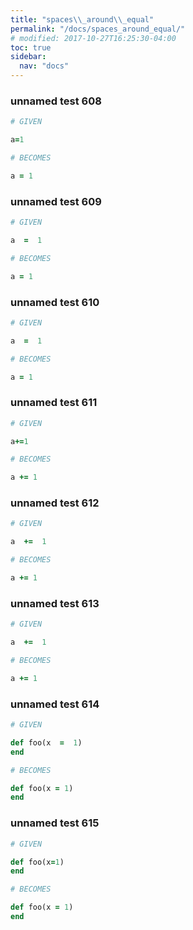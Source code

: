 ```yaml
---
title: "spaces\\_around\\_equal"
permalink: "/docs/spaces_around_equal/"
# modified: 2017-10-27T16:25:30-04:00
toc: true
sidebar:
  nav: "docs"
---
```

### unnamed test 608
```ruby
# GIVEN

a=1

```
```ruby
# BECOMES

a = 1
```
### unnamed test 609
```ruby
# GIVEN

a  =  1

```
```ruby
# BECOMES

a = 1
```
### unnamed test 610
```ruby
# GIVEN

a  =  1

```
```ruby
# BECOMES

a = 1
```
### unnamed test 611
```ruby
# GIVEN

a+=1

```
```ruby
# BECOMES

a += 1
```
### unnamed test 612
```ruby
# GIVEN

a  +=  1

```
```ruby
# BECOMES

a += 1
```
### unnamed test 613
```ruby
# GIVEN

a  +=  1

```
```ruby
# BECOMES

a += 1
```
### unnamed test 614
```ruby
# GIVEN

def foo(x  =  1)
end

```
```ruby
# BECOMES

def foo(x = 1)
end
```
### unnamed test 615
```ruby
# GIVEN

def foo(x=1)
end

```
```ruby
# BECOMES

def foo(x = 1)
end
```
